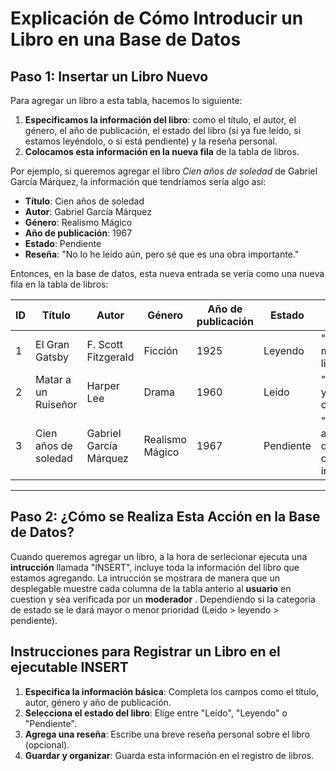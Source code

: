 # Explicación de Cómo Introducir un Libro en una Base de Datos
## Paso 1: Insertar un Libro Nuevo

Para agregar un libro a esta tabla, hacemos lo siguiente:

1. **Especificamos la información del libro**: como el título, el autor, el género, el año de publicación, el estado del libro (si ya fue leído, si estamos leyéndolo, o si está pendiente) y la reseña personal.
2. **Colocamos esta información en la nueva fila** de la tabla de libros.

Por ejemplo, si queremos agregar el libro *Cien años de soledad* de Gabriel García Márquez, la información que tendríamos sería algo así:

- **Título**: Cien años de soledad
- **Autor**: Gabriel García Márquez
- **Género**: Realismo Mágico
- **Año de publicación**: 1967
- **Estado**: Pendiente
- **Reseña**: "No lo he leído aún, pero sé que es una obra importante."

Entonces, en la base de datos, esta nueva entrada se vería como una nueva fila en la tabla de libros:

| ID  | Título                  | Autor                        | Género            | Año de publicación | Estado    | Reseña                                      |
|-----|-------------------------|------------------------------|-------------------|--------------------|-----------|---------------------------------------------|
| 1   | El Gran Gatsby          | F. Scott Fitzgerald          | Ficción           | 1925               | Leyendo   | "Una obra maestra de la literatura."        |
| 2   | Matar a un Ruiseñor     | Harper Lee                   | Drama             | 1960               | Leído     | "Muy emotiva y conmovedora."                |
| 3   | Cien años de soledad    | Gabriel García Márquez       | Realismo Mágico  | 1967               | Pendiente | "No lo he leído aún, pero sé que es una obra importante." |

---

## Paso 2: ¿Cómo se Realiza Esta Acción en la Base de Datos?

Cuando queremos agregar un libro, a la hora de serlecionar ejecuta una **intrucción** llamada "INSERT", incluye toda la información del libro que estamos agregando. La intrucción se mostrara de manera que un desplegable muestre cada columna de la tabla anterio al **usuario** en cuestion y sea verificada por un **moderador** . Dependiendo si la categoria de estado se le dará mayor o menor prioridad (Leido > leyendo > pendiente).

## Instrucciones para Registrar un Libro en el ejecutable INSERT

1. **Especifica la información básica**: Completa los campos como el título, autor, género y año de publicación.
2. **Selecciona el estado del libro**: Elige entre "Leído", "Leyendo" o "Pendiente".
3. **Agrega una reseña**: Escribe una breve reseña personal sobre el libro (opcional).
4. **Guardar y organizar**: Guarda esta información en el registro de libros.
